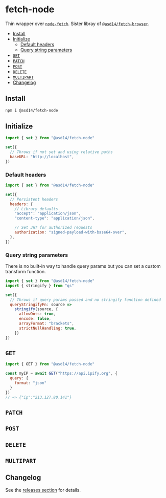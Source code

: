 <!-- markdownlint-disable line-length -->

# fetch-node

Thin wrapper over [`node-fetch`](https://github.com/node-fetch/node-fetch). Sister libray of [`@asd14/fetch-browser`](https://github.com/asd-xiv/fetch-browser).

<!-- vim-markdown-toc GFM -->

* [Install](#install)
* [Initialize](#initialize)
  * [Default headers](#default-headers)
  * [Query string parameters](#query-string-parameters)
* [`GET`](#get)
* [`PATCH`](#patch)
* [`POST`](#post)
* [`DELETE`](#delete)
* [`MULTIPART`](#multipart)
* [Changelog](#changelog)

<!-- vim-markdown-toc -->

## Install

```bash
npm i @asd14/fetch-node
```

## Initialize

```javascript
import { set } from "@asd14/fetch-node"

set({
  // Throws if not set and using relative paths
  baseURL: "http://localhost",
})
```

### Default headers

```javascript
import { set } from "@asd14/fetch-node"

set({
  // Persistent headers
  headers: {
    // Library defaults
    "accept": "application/json",
    "content-type": "application/json",

    // Set JWT for authorized requests
    authorization: "signed-payload-with-base64-over",
  },
})
```

### Query string parameters

There is no built-in way to handle query params but you can set a custom
transform function.

```javascript
import { set } from "@asd14/fetch-node"
import { stringify } from "qs"

set({
  // Throws if query params passed and no stringify function defined
  queryStringifyFn: source =>
    stringify(source, {
      allowDots: true,
      encode: false,
      arrayFormat: "brackets",
      strictNullHandling: true,
    })
})
```

## `GET`

```javascript
import { GET } from "@asd14/fetch-node"

const myIP = await GET("https://api.ipify.org", {
  query: {
    format: "json"
  }
})
// => {"ip":"213.127.80.141"}
```

## `PATCH`

## `POST`

## `DELETE`

## `MULTIPART`

## Changelog

See the [releases section](https://github.com/asd-xiv/fetch-node/releases) for details.
